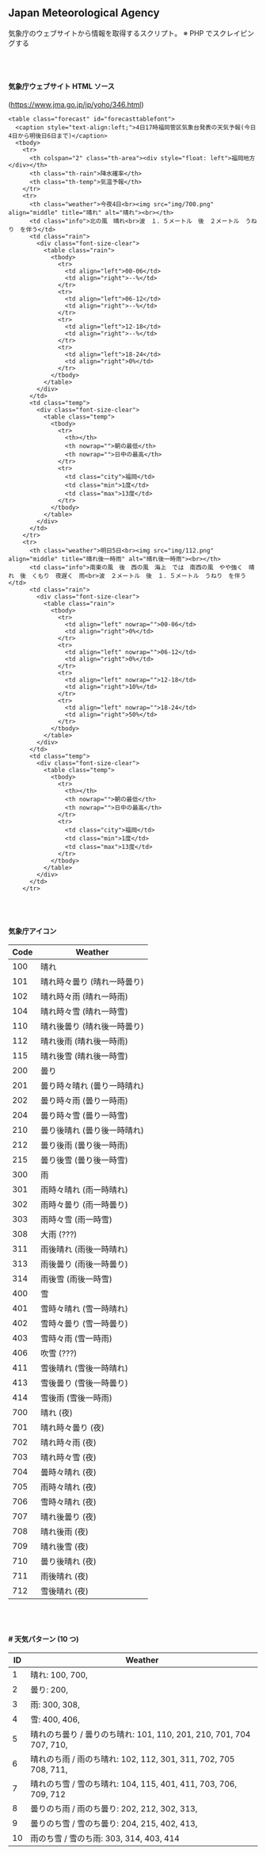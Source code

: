## Japan Meteorological Agency

気象庁のウェブサイトから情報を取得するスクリプト。
※ PHP でスクレイピングする

<br><br>

#### 気象庁ウェブサイト HTML ソース

(https://www.jma.go.jp/jp/yoho/346.html)

```
<table class="forecast" id="forecasttablefont">
  <caption style="text-align:left;">4日17時福岡管区気象台発表の天気予報(今日4日から明後日6日まで)</caption>
  <tbody>
    <tr>
      <th colspan="2" class="th-area"><div style="float: left">福岡地方</div></th>
      <th class="th-rain">降水確率</th>
      <th class="th-temp">気温予報</th>
    </tr>
    <tr>
      <th class="weather">今夜4日<br><img src="img/700.png" align="middle" title="晴れ" alt="晴れ"><br></th>
      <td class="info">北の風　晴れ<br>波　１．５メートル　後　２メートル　うねり　を伴う</td>
      <td class="rain">
        <div class="font-size-clear">
          <table class="rain">
            <tbody>
              <tr>
                <td align="left">00-06</td>
                <td align="right">--%</td>
              </tr>
              <tr>
                <td align="left">06-12</td>
                <td align="right">--%</td>
              </tr>
              <tr>
                <td align="left">12-18</td>
                <td align="right">--%</td>
              </tr>
              <tr>
                <td align="left">18-24</td>
                <td align="right">0%</td>
              </tr>
            </tbody>
          </table>
        </div>
      </td>
      <td class="temp">
        <div class="font-size-clear">
          <table class="temp">
            <tbody>
              <tr>
                <th></th>
                <th nowrap="">朝の最低</th>
                <th nowrap="">日中の最高</th>
              </tr>
              <tr>
                <td class="city">福岡</td>
                <td class="min">1度</td>
                <td class="max">13度</td>
              </tr>
            </tbody>
          </table>
        </div>
      </td>
    </tr>
    <tr>
      <th class="weather">明日5日<br><img src="img/112.png" align="middle" title="晴れ後一時雨" alt="晴れ後一時雨"><br></th>
      <td class="info">南東の風　後　西の風　海上　では　南西の風　やや強く　晴れ　後　くもり　夜遅く　雨<br>波　２メートル　後　１．５メートル　うねり　を伴う</td>
      <td class="rain">
        <div class="font-size-clear">
          <table class="rain">
            <tbody>
              <tr>
                <td align="left" nowrap="">00-06</td>
                <td align="right">0%</td>
              </tr>
              <tr>
                <td align="left" nowrap="">06-12</td>
                <td align="right">0%</td>
              </tr>
              <tr>
                <td align="left" nowrap="">12-18</td>
                <td align="right">10%</td>
              </tr>
              <tr>
                <td align="left" nowrap="">18-24</td>
                <td align="right">50%</td>
              </tr>
            </tbody>
          </table>
        </div>
      </td>
      <td class="temp">
        <div class="font-size-clear">
          <table class="temp">
            <tbody>
              <tr>
                <th></th>
                <th nowrap="">朝の最低</th>
                <th nowrap="">日中の最高</th>
              </tr>
              <tr>
                <td class="city">福岡</td>
                <td class="min">1度</td>
                <td class="max">13度</td>
              </tr>
            </tbody>
          </table>
        </div>
      </td>
    </tr>
```

<br><br>

#### 気象庁アイコン

| Code | Weather                     |
| ---- | --------------------------- |
| 100  | 晴れ                        |
| 101  | 晴れ時々曇り (晴れ一時曇り) |
| 102  | 晴れ時々雨 (晴れ一時雨)     |
| 104  | 晴れ時々雪 (晴れ一時雪)     |
| 110  | 晴れ後曇り (晴れ後一時曇り) |
| 112  | 晴れ後雨 (晴れ後一時雨)     |
| 115  | 晴れ後雪 (晴れ後一時雪)     |
| 200  | 曇り                        |
| 201  | 曇り時々晴れ (曇り一時晴れ) |
| 202  | 曇り時々雨 (曇り一時雨)     |
| 204  | 曇り時々雪 (曇り一時雪)     |
| 210  | 曇り後晴れ (曇り後一時晴れ) |
| 212  | 曇り後雨 (曇り後一時雨)     |
| 215  | 曇り後雪 (曇り後一時雪)     |
| 300  | 雨                          |
| 301  | 雨時々晴れ (雨一時晴れ)     |
| 302  | 雨時々曇り (雨一時曇り)     |
| 303  | 雨時々雪 (雨一時雪)         |
| 308  | 大雨 (???)                  |
| 311  | 雨後晴れ (雨後一時晴れ)     |
| 313  | 雨後曇り (雨後一時曇り)     |
| 314  | 雨後雪 (雨後一時雪)         |
| 400  | 雪                          |
| 401  | 雪時々晴れ (雪一時晴れ)     |
| 402  | 雪時々曇り (雪一時曇り)     |
| 403  | 雪時々雨 (雪一時雨)         |
| 406  | 吹雪 (???)                  |
| 411  | 雪後晴れ (雪後一時晴れ)     |
| 413  | 雪後曇り (雪後一時曇り)     |
| 414  | 雪後雨 (雪後一時雨)         |
| 700  | 晴れ (夜)                   |
| 701  | 晴れ時々曇り (夜)           |
| 702  | 晴れ時々雨 (夜)             |
| 703  | 晴れ時々雪 (夜)             |
| 704  | 曇時々晴れ (夜)             |
| 705  | 雨時々晴れ (夜)             |
| 706  | 雪時々晴れ (夜)             |
| 707  | 晴れ後曇り (夜)             |
| 708  | 晴れ後雨 (夜)               |
| 709  | 晴れ後雪 (夜)               |
| 710  | 曇り後晴れ (夜)             |
| 711  | 雨後晴れ (夜)               |
| 712  | 雪後晴れ (夜)               |

<br><br>

#### # 天気パターン (10 つ)

| ID  | Weather                                                             |
| --- | ------------------------------------------------------------------- |
| 1   | 晴れ: 100, 700,                                                     |
| 2   | 曇り: 200,                                                          |
| 3   | 雨: 300, 308,                                                       |
| 4   | 雪: 400, 406,                                                       |
| 5   | 晴れのち曇り / 曇りのち晴れ: 101, 110, 201, 210, 701, 704 707, 710, |
| 6   | 晴れのち雨 / 雨のち晴れ: 102, 112, 301, 311, 702, 705 708, 711,     |
| 7   | 晴れのち雪 / 雪のち晴れ: 104, 115, 401, 411, 703, 706, 709, 712     |
| 8   | 曇りのち雨 / 雨のち曇り: 202, 212, 302, 313,                        |
| 9   | 曇りのち雪 / 雪のち曇り: 204, 215, 402, 413,                        |
| 10  | 雨のち雪 / 雪のち雨: 303, 314, 403, 414                             |

